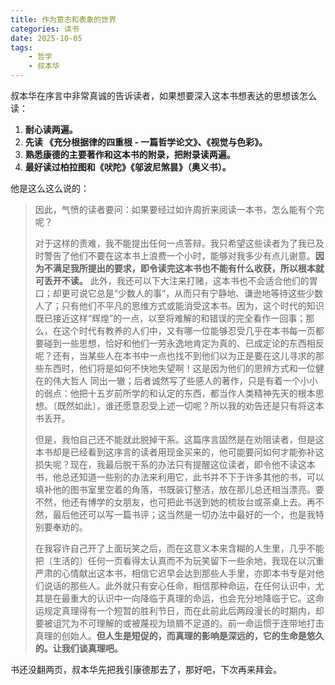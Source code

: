 ```yaml
---
title: 作为意志和表象的世界
categories: 读书
date: 2025-10-05
tags:
    - 哲学
    - 叔本华
---
```


叔本华在序言中非常真诚的告诉读者，如果想要深入这本书想表达的思想该怎么读：

1. __耐心读两遍。__
2. __先读 《充分根据律的四重根 - 一篇哲学论文》、《视觉与色彩》。__
3. __熟悉康德的主要著作和这本书的附录，把附录读两遍。__
4. __最好读过柏拉图和《吠陀》《邬波尼煞昙》（奥义书）。__

他是这么这么说的：

>因此，气愤的读者要问：如果要经过如许周折来阅读一本书，怎么能有个完呢？
>
>对于这样的责难，我不能提出任何一点答辩。我只希望这些读者为了我已及时警告了他们不要在这本书上浪费一个小时，能够对我多少有点儿谢意。__因为不满足我所提出的要求，即令读完这本书也不能有什么收获，所以根本就可丢开不读。__ 此外，我还可以下大注来打赌，这本书也不会适合他们的胃口；却更可说它总是“少数人的事”，从而只有宁静地、谦逊地等待这些少数人了；只有他们不平凡的思维方式或能消受这本书。因为，这个时代的知识既已接近这样“辉煌”的一点，以至将难解的和错误的完全看作一回事；那么，在这个时代有教养的人们中，又有哪一位能够忍受几乎在本书每一页都要碰到一些思想，恰好和他们一劳永逸地肯定为真的、已成定论的东西相反呢？还有，当某些人在本书中一点也找不到他们以为正是要在这儿寻求的那些东西时，他们将是如何不快地失望啊！这是因为他们的思辨方式和一位健在的伟大哲人  同出一辙；后者诚然写了些感人的著作，只是有着一个小小的弱点：他把十五岁前所学的和认定的东西，都当作人类精神先天的根本思想。〔既然如此〕，谁还愿意忍受上述一切呢？所以我的劝告还是只有将这本书丢开。
>
>但是，我怕自己还不能就此脱掉干系。这篇序言固然是在劝阻读者，但是这本书却是已经看到这序言的读者用现金买来的，他可能要问如何才能弥补这损失呢？现在，我最后脱干系的办法只有提醒这位读者，即令他不读这本书，他总还知道一些别的办法来利用它，此书并不下于许多其他的书，可以填补他的图书室里空着的角落，书既装订整洁，放在那儿总还相当漂亮。要不然，他还有博学的女朋友，也可把此书送到她的梳妆台或茶桌上去。再不然，最后他还可以写一篇书评；这当然是一切办法中最好的一个，也是我特别要奉劝的。
>
>在我容许自己开了上面玩笑之后，而在这意义本来含糊的人生里，几乎不能把〔生活的〕任何一页看得太认真而不为玩笑留下一些余地，我现在以沉重严肃的心情献出这本书，相信它迟早会达到那些人手里，亦即本书专是对他们说话的那些人。此外就只有安心任命，相信那种命运，在任何认识中，尤其是在最重大的认识中一向降临于真理的命运，也会充分地降临于它。这命运规定真理得有一个短暂的胜利节日，而在此前此后两段漫长的时期内，却要被诅咒为不可理解的或被蔑视为琐屑不足道的。前一命运惯于连带地打击真理的创始人。**但人生是短促的，而真理的影响是深远的，它的生命是悠久的。让我们谈真理吧。** 

书还没翻两页，叔本华先把我引康德那去了，那好吧，下次再来拜会。